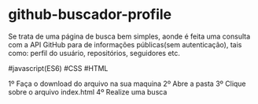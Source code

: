 # github-buscador-profile
 Se trata de uma página de busca bem simples, aonde é feita uma consulta com a API GitHub para de informações públicas(sem autenticação), tais como: perfil do usuário, repositórios, seguidores etc.
 
 #javascript(ES6)
 #CSS
 #HTML
 
 
 1º Faça o download do arquivo na sua maquina
 2º Abre a pasta 
 3º Clique sobre o arquivo index.html
 4º Realize uma busca
 
 
 
 

